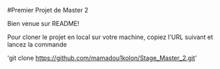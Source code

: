 #Premier Projet de Master 2 

Bien venue sur README!

Pour cloner le projet en local sur votre machine, copiez l'URL suivant et lancez la commande

'git clone https://github.com/mamadou1kolon/Stage_Master_2.git'
